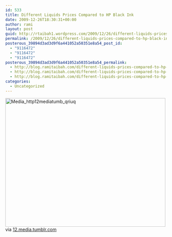 ```yaml
---
id: 533
title: Different Liquids Prices Compared to HP Black Ink
date: 2009-12-26T18:30:31+00:00
author: rami
layout: post
guid: http://rtaibah1.wordpress.com/2009/12/26/different-liquids-prices-compared-to-hp-black-ink
permalink: /2009/12/26/different-liquids-prices-compared-to-hp-black-ink/
posterous_39894d3ad3d9f6a441052a50351e8a54_post_id:
  - "9116472"
  - "9116472"
  - "9116472"
posterous_39894d3ad3d9f6a441052a50351e8a54_permalink:
  - http://blog.ramitaibah.com/different-liquids-prices-compared-to-hp-black
  - http://blog.ramitaibah.com/different-liquids-prices-compared-to-hp-black
  - http://blog.ramitaibah.com/different-liquids-prices-compared-to-hp-black
categories:
  - Uncategorized
---
```

<div class="posterous_bookmarklet_entry">
  <div class='p_embed p_image_embed'>
    <img alt="Media_http12mediatumb_qriuq" height="402" src="http://139.59.20.41/wp-content/uploads/2011/12/media_http12mediatumb_qriuq-scaled500.jpg?w=300" width="500" />
  </div>
  
  <div class="posterous_quote_citation">
    via <a href="http://12.media.tumblr.com/tumblr_kubtk8AF9q1qzxzwwo1_500.jpg">12.media.tumblr.com</a>
  </div></p>
</div>